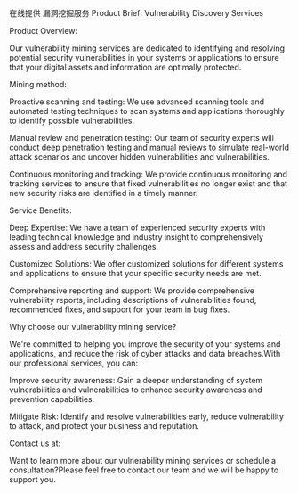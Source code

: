 在线提供 漏洞挖掘服务
Product Brief: Vulnerability Discovery Services

Product Overview:

Our vulnerability mining services are dedicated to identifying and resolving potential security vulnerabilities in your systems or applications to ensure that your digital assets and information are optimally protected.

Mining method:

Proactive scanning and testing: We use advanced scanning tools and automated testing techniques to scan systems and applications thoroughly to identify possible vulnerabilities.

Manual review and penetration testing: Our team of security experts will conduct deep penetration testing and manual reviews to simulate real-world attack scenarios and uncover hidden vulnerabilities and vulnerabilities.

Continuous monitoring and tracking: We provide continuous monitoring and tracking services to ensure that fixed vulnerabilities no longer exist and that new security risks are identified in a timely manner.

Service Benefits:

Deep Expertise: We have a team of experienced security experts with leading technical knowledge and industry insight to comprehensively assess and address security challenges.

Customized Solutions: We offer customized solutions for different systems and applications to ensure that your specific security needs are met.

Comprehensive reporting and support: We provide comprehensive vulnerability reports, including descriptions of vulnerabilities found, recommended fixes, and support for your team in bug fixes.

Why choose our vulnerability mining service?

We're committed to helping you improve the security of your systems and applications, and reduce the risk of cyber attacks and data breaches.With our professional services, you can:

Improve security awareness: Gain a deeper understanding of system vulnerabilities and vulnerabilities to enhance security awareness and prevention capabilities.

Mitigate Risk: Identify and resolve vulnerabilities early, reduce vulnerability to attack, and protect your business and reputation.

Contact us at:

Want to learn more about our vulnerability mining services or schedule a consultation?Please feel free to contact our team and we will be happy to support you.
